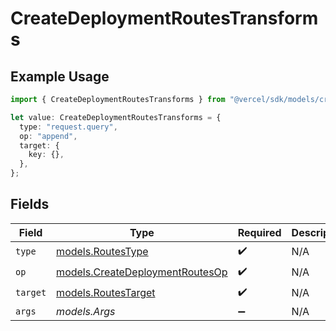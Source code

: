 # CreateDeploymentRoutesTransforms

## Example Usage

```typescript
import { CreateDeploymentRoutesTransforms } from "@vercel/sdk/models/createdeploymentop.js";

let value: CreateDeploymentRoutesTransforms = {
  type: "request.query",
  op: "append",
  target: {
    key: {},
  },
};
```

## Fields

| Field                                                                    | Type                                                                     | Required                                                                 | Description                                                              |
| ------------------------------------------------------------------------ | ------------------------------------------------------------------------ | ------------------------------------------------------------------------ | ------------------------------------------------------------------------ |
| `type`                                                                   | [models.RoutesType](../models/routestype.md)                             | :heavy_check_mark:                                                       | N/A                                                                      |
| `op`                                                                     | [models.CreateDeploymentRoutesOp](../models/createdeploymentroutesop.md) | :heavy_check_mark:                                                       | N/A                                                                      |
| `target`                                                                 | [models.RoutesTarget](../models/routestarget.md)                         | :heavy_check_mark:                                                       | N/A                                                                      |
| `args`                                                                   | *models.Args*                                                            | :heavy_minus_sign:                                                       | N/A                                                                      |